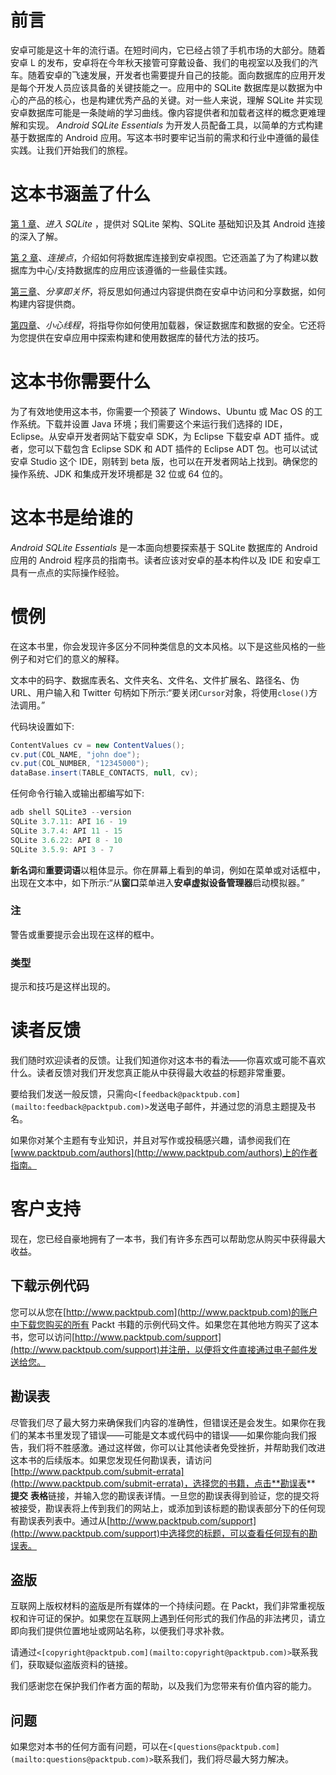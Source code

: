 # 前言

安卓可能是这十年的流行语。在短时间内，它已经占领了手机市场的大部分。随着安卓 L 的发布，安卓将在今年秋天接管可穿戴设备、我们的电视室以及我们的汽车。随着安卓的飞速发展，开发者也需要提升自己的技能。面向数据库的应用开发是每个开发人员应该具备的关键技能之一。应用中的 SQLite 数据库是以数据为中心的产品的核心，也是构建优秀产品的关键。对一些人来说，理解 SQLite 并实现安卓数据库可能是一条陡峭的学习曲线。像内容提供者和加载者这样的概念更难理解和实现。 *Android SQLite Essentials* 为开发人员配备工具，以简单的方式构建基于数据库的 Android 应用。写这本书时要牢记当前的需求和行业中遵循的最佳实践。让我们开始我们的旅程。

# 这本书涵盖了什么

[第 1 章](01.html "Chapter 1. Enter SQLite")、*进入 SQLite* ，提供对 SQLite 架构、SQLite 基础知识及其 Android 连接的深入了解。

[第 2 章](02.html "Chapter 2. Connecting the Dots")、*连接点*，介绍如何将数据库连接到安卓视图。它还涵盖了为了构建以数据库为中心/支持数据库的应用应该遵循的一些最佳实践。

[第三章](03.html "Chapter 3. Sharing is Caring")、*分享即关怀*，将反思如何通过内容提供商在安卓中访问和分享数据，如何构建内容提供商。

[第四章](04.html "Chapter 4. Thread Carefully")、*小心线程*，将指导你如何使用加载器，保证数据库和数据的安全。它还将为您提供在安卓应用中探索构建和使用数据库的替代方法的技巧。

# 这本书你需要什么

为了有效地使用这本书，你需要一个预装了 Windows、Ubuntu 或 Mac OS 的工作系统。下载并设置 Java 环境；我们需要这个来运行我们选择的 IDE，Eclipse。从安卓开发者网站下载安卓 SDK，为 Eclipse 下载安卓 ADT 插件。或者，您可以下载包含 Eclipse SDK 和 ADT 插件的 Eclipse ADT 包。也可以试试安卓 Studio 这个 IDE，刚转到 beta 版，也可以在开发者网站上找到。确保您的操作系统、JDK 和集成开发环境都是 32 位或 64 位的。

# 这本书是给谁的

*Android SQLite Essentials* 是一本面向想要探索基于 SQLite 数据库的 Android 应用的 Android 程序员的指南书。读者应该对安卓的基本构件以及 IDE 和安卓工具有一点点的实际操作经验。

# 惯例

在这本书里，你会发现许多区分不同种类信息的文本风格。以下是这些风格的一些例子和对它们的意义的解释。

文本中的码字、数据库表名、文件夹名、文件名、文件扩展名、路径名、伪 URL、用户输入和 Twitter 句柄如下所示:“要关闭`Cursor`对象，将使用`close()`方法调用。”

代码块设置如下:

```java
ContentValues cv = new ContentValues();
cv.put(COL_NAME, "john doe");
cv.put(COL_NUMBER, "12345000");
dataBase.insert(TABLE_CONTACTS, null, cv);
```

任何命令行输入或输出都编写如下:

```java
adb shell SQLite3 --version
SQLite 3.7.11: API 16 - 19
SQLite 3.7.4: API 11 - 15
SQLite 3.6.22: API 8 - 10
SQLite 3.5.9: API 3 - 7

```

**新名词**和**重要词语**以粗体显示。你在屏幕上看到的单词，例如在菜单或对话框中，出现在文本中，如下所示:“从**窗口**菜单进入**安卓虚拟设备管理器**启动模拟器。”

### 注

警告或重要提示会出现在这样的框中。

### 类型

提示和技巧是这样出现的。

# 读者反馈

我们随时欢迎读者的反馈。让我们知道你对这本书的看法——你喜欢或可能不喜欢什么。读者反馈对我们开发您真正能从中获得最大收益的标题非常重要。

要给我们发送一般反馈，只需向`<[feedback@packtpub.com](mailto:feedback@packtpub.com)>`发送电子邮件，并通过您的消息主题提及书名。

如果你对某个主题有专业知识，并且对写作或投稿感兴趣，请参阅我们在[www.packtpub.com/authors](http://www.packtpub.com/authors)上的作者指南。

# 客户支持

现在，您已经自豪地拥有了一本书，我们有许多东西可以帮助您从购买中获得最大收益。

## 下载示例代码

您可以从您在[http://www.packtpub.com](http://www.packtpub.com)的账户中下载您购买的所有 Packt 书籍的示例代码文件。如果您在其他地方购买了这本书，您可以访问[http://www.packtpub.com/support](http://www.packtpub.com/support)并注册，以便将文件直接通过电子邮件发送给您。

## 勘误表

尽管我们尽了最大努力来确保我们内容的准确性，但错误还是会发生。如果你在我们的某本书里发现了错误——可能是文本或代码中的错误——如果你能向我们报告，我们将不胜感激。通过这样做，你可以让其他读者免受挫折，并帮助我们改进这本书的后续版本。如果您发现任何勘误表，请访问[http://www.packtpub.com/submit-errata](http://www.packtpub.com/submit-errata)，选择您的书籍，点击**勘误表** **提交** **表格**链接，并输入您的勘误表详情。一旦您的勘误表得到验证，您的提交将被接受，勘误表将上传到我们的网站上，或添加到该标题的勘误表部分下的任何现有勘误表列表中。通过从[http://www.packtpub.com/support](http://www.packtpub.com/support)中选择您的标题，可以查看任何现有的勘误表。

## 盗版

互联网上版权材料的盗版是所有媒体的一个持续问题。在 Packt，我们非常重视版权和许可证的保护。如果您在互联网上遇到任何形式的我们作品的非法拷贝，请立即向我们提供位置地址或网站名称，以便我们寻求补救。

请通过`<[copyright@packtpub.com](mailto:copyright@packtpub.com)>`联系我们，获取疑似盗版资料的链接。

我们感谢您在保护我们作者方面的帮助，以及我们为您带来有价值内容的能力。

## 问题

如果您对本书的任何方面有问题，可以在`<[questions@packtpub.com](mailto:questions@packtpub.com)>`联系我们，我们将尽最大努力解决。